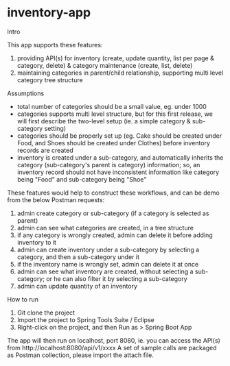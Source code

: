 # inventory-app

Intro

This app supports these features:
1. providing API(s) for inventory (create, update quantity, list per page & category, delete) & category maintenance (create, list, delete)
2. maintaining categories in parent/child relationship, supporting multi level category tree structure

Assumptions
- total number of categories should be a small value, eg. under 1000
- categories supports multi level structure, but for this first release, we will first describe the two-level setup (ie. a simple category & sub-category setting)
- categories should be properly set up (eg. Cake should be created under Food, and Shoes should be created under Clothes) before inventory records are created
- inventory is created under a sub-category, and automatically inherits the category (sub-category's parent is category) information; so, an inventory record should not have inconsistent information like category being "Food" and sub-category being "Shoe"

These features would help to construct these workflows, and can be demo from the below Postman requests:
1. admin create category or sub-category (if a category is selected as parent)
2. admin can see what categories are created, in a tree structure
3. if any category is wrongly created, admin can delete it before adding inventory to it
4. admin can create inventory under a sub-category by selecting a category, and then a sub-category under it
5. if the inventory name is wrongly set, admin can delete it at once
6. admin can see what inventory are created, without selecting a sub-category; or he can also filter it by selecting a sub-category
7. admin can update quantity of an inventory

How to run
1. Git clone the project
2. Import the project to Spring Tools Suite / Eclipse
3. Right-click on the project, and then Run as > Spring Boot App

The app will then run on localhost, port 8080, ie. you can access the API(s) from http://localhost:8080/api/v1/xxxx 
A set of sample calls are packaged as Postman collection, please import the attach file.
